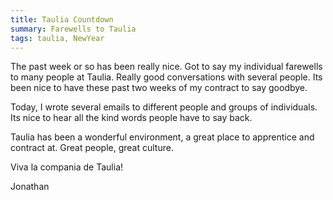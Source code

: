 ```yaml
---
title: Taulia Countdown
summary: Farewells to Taulia
tags: taulia, NewYear
---
```


The past week or so has been really nice.  Got to say my individual farewells to many people at Taulia.  Really good conversations with several people.  Its been nice to have these past two weeks of my contract to say goodbye.

Today, I wrote several emails to different people and groups of individuals.  Its nice to hear all the kind words people have to say back.

Taulia has been a wonderful environment, a great place to apprentice and contract at.  Great people, great culture.

Viva la compania de Taulia!


Jonathan